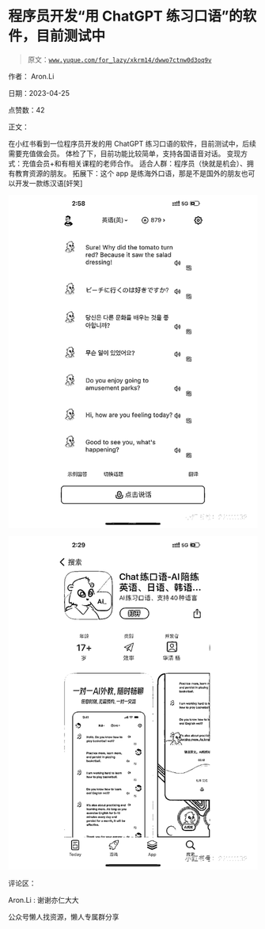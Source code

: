 # 程序员开发“用 ChatGPT 练习口语”的软件，目前测试中

> 原文：[`www.yuque.com/for_lazy/xkrm14/dwwo7ctnw0d3oq9v`](https://www.yuque.com/for_lazy/xkrm14/dwwo7ctnw0d3oq9v)



作者： Aron.Li



日期：2023-04-25



点赞数：42

<ne-hole id="u90ce753b" data-lake-id="u90ce753b">

正文：



在小红书看到一位程序员开发的用 ChatGPT 练习口语的软件，目前测试中，后续需要充值做会员。 体检了下，目前功能比较简单，支持各国语音对话。 变现方式：充值会员+和有相关课程的老师合作。 适合人群：程序员（快就是机会）、拥有教育资源的朋友。 拓展下：这个 app 是练海外口语，那是不是国外的朋友也可以开发一款练汉语[奸笑]



![](img/67a68566593e43b9870de4f50ea30f1c.png)



![](img/0206309c238e82ea65674d9a7fed1cf9.png)

<ne-hole id="uafccdfc1" data-lake-id="uafccdfc1">

评论区：



Aron.Li : 谢谢亦仁大大

<ne-hole id="u8720e029" data-lake-id="u8720e029">

公众号懒人找资源，懒人专属群分享

</ne-hole></ne-hole></ne-hole>